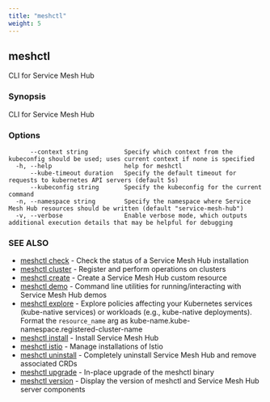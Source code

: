 ```yaml
---
title: "meshctl"
weight: 5
---
```

## meshctl

CLI for Service Mesh Hub

### Synopsis

CLI for Service Mesh Hub

### Options

```
      --context string          Specify which context from the kubeconfig should be used; uses current context if none is specified
  -h, --help                    help for meshctl
      --kube-timeout duration   Specify the default timeout for requests to kubernetes API servers (default 5s)
      --kubeconfig string       Specify the kubeconfig for the current command
  -n, --namespace string        Specify the namespace where Service Mesh Hub resources should be written (default "service-mesh-hub")
  -v, --verbose                 Enable verbose mode, which outputs additional execution details that may be helpful for debugging
```

### SEE ALSO

* [meshctl check](../meshctl_check)	 - Check the status of a Service Mesh Hub installation
* [meshctl cluster](../meshctl_cluster)	 - Register and perform operations on clusters
* [meshctl create](../meshctl_create)	 - Create a Service Mesh Hub custom resource
* [meshctl demo](../meshctl_demo)	 - Command line utilities for running/interacting with Service Mesh Hub demos
* [meshctl explore](../meshctl_explore)	 - Explore policies affecting your Kubernetes services (kube-native services) or workloads (e.g., kube-native deployments). Format the `resource_name` arg as kube-name.kube-namespace.registered-cluster-name
* [meshctl install](../meshctl_install)	 - Install Service Mesh Hub
* [meshctl istio](../meshctl_istio)	 - Manage installations of Istio
* [meshctl uninstall](../meshctl_uninstall)	 - Completely uninstall Service Mesh Hub and remove associated CRDs
* [meshctl upgrade](../meshctl_upgrade)	 - In-place upgrade of the meshctl binary
* [meshctl version](../meshctl_version)	 - Display the version of meshctl and Service Mesh Hub server components

